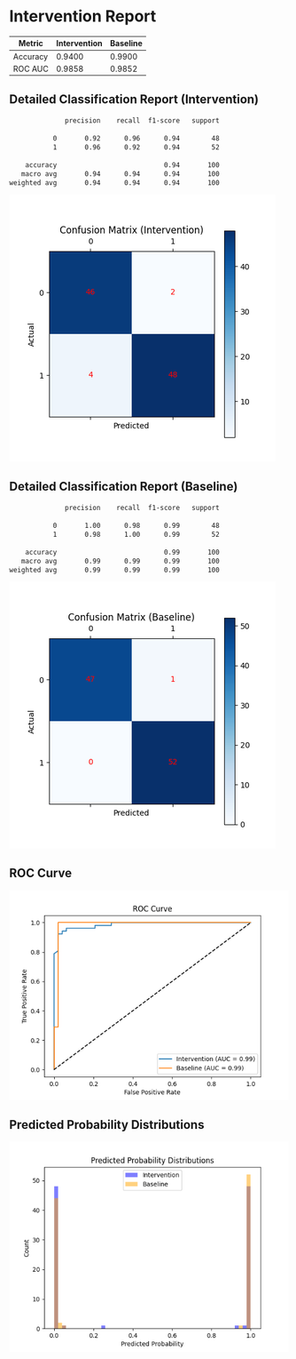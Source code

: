 
# Intervention Report

| Metric           | Intervention | Baseline |
|------------------|--------------|----------|
| Accuracy         | 0.9400     | 0.9900   |
| ROC AUC          | 0.9858     | 0.9852   |

## Detailed Classification Report (Intervention)

```
              precision    recall  f1-score   support

           0       0.92      0.96      0.94        48
           1       0.96      0.92      0.94        52

    accuracy                           0.94       100
   macro avg       0.94      0.94      0.94       100
weighted avg       0.94      0.94      0.94       100

```
![Confusion Matrix (Intervention)](/intervention_reports/f3378_m0.01_a50.0/confusion_matrix_intervention.png)

## Detailed Classification Report (Baseline)

```
              precision    recall  f1-score   support

           0       1.00      0.98      0.99        48
           1       0.98      1.00      0.99        52

    accuracy                           0.99       100
   macro avg       0.99      0.99      0.99       100
weighted avg       0.99      0.99      0.99       100

```
![Confusion Matrix (Baseline)](/intervention_reports/f3378_m0.01_a50.0/confusion_matrix_baseline.png)

## ROC Curve

![ROC Curve](/intervention_reports/f3378_m0.01_a50.0/roc_curve.png)

## Predicted Probability Distributions

![Probability Distributions](/intervention_reports/f3378_m0.01_a50.0/probability_distributions.png)
